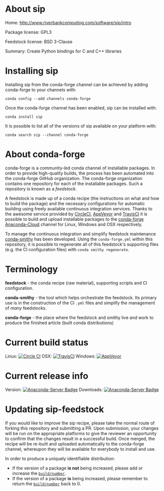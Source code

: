 About sip
=========

Home: http://www.riverbankcomputing.com/software/sip/intro

Package license: GPL3

Feedstock license: BSD 3-Clause

Summary: Create Python bindings for C and C++ libraries



Installing sip
==============

Installing sip from the conda-forge channel can be achieved by adding conda-forge to your channels with:

```
conda config --add channels conda-forge
```

Once the conda-forge channel has been enabled, sip can be installed with:

```
conda install sip
```

It is possible to list all of the versions of sip available on your platform with:

```
conda search sip --channel conda-forge
```


About conda-forge
=================

conda-forge is a community-led conda channel of installable packages.
In order to provide high-quality builds, the process has been automated into the
conda-forge GitHub organization. The conda-forge organization contains one repository 
for each of the installable packages. Such a repository is known as a *feedstock*.

A feedstock is made up of a conda recipe (the instructions on what and how to build
the package) and the necessary configurations for automatic building using freely
available continuous integration services. Thanks to the awesome service provided by
[CircleCI](https://circleci.com/), [AppVeyor](http://www.appveyor.com/)
and [TravisCI](https://travis-ci.org/) it is possible to build and upload installable
packages to the [conda-forge](https://anaconda.org/conda-forge)
[Anaconda-Cloud](http://docs.anaconda.org/) channel for Linux, Windows and OSX respectively.

To manage the continuous integration and simplify feedstock maintenance
[conda-smithy](http://github.com/conda-forge/conda-smithy) has been developed.
Using the ``conda-forge.yml`` within this repository, it is possible to regenerate all of
this feedstock's supporting files (e.g. the CI configuration files) with ``conda smithy regenerate``.


Terminology
===========

**feedstock** - the conda recipe (raw material), supporting scripts and CI configuration.

**conda-smithy** - the tool which helps orchestrate the feedstock.
                   Its primary use is in the construction of the CI ``.yml`` files
                   and simplify the management of *many* feedstocks.

**conda-forge** - the place where the feedstock and smithy live and work to
                  produce the finished article (built conda distributions)

Current build status
====================

Linux: [![Circle CI](https://circleci.com/gh/conda-forge/sip-feedstock.svg?style=svg)](https://circleci.com/gh/conda-forge/sip-feedstock)
OSX: [![TravisCI](https://travis-ci.org/conda-forge/sip-feedstock.svg?branch=master)](https://travis-ci.org/conda-forge/sip-feedstock) 
Windows: [![AppVeyor](https://ci.appveyor.com/api/projects/status/github/conda-forge/sip-feedstock?svg=True)](https://ci.appveyor.com/project/conda-forge/sip-feedstock/branch/master)

Current release info
====================
Version: [![Anaconda-Server Badge](https://anaconda.org/conda-forge/sip/badges/version.svg)](https://anaconda.org/conda-forge/sip)
Downloads: [![Anaconda-Server Badge](https://anaconda.org/conda-forge/sip/badges/downloads.svg)](https://anaconda.org/conda-forge/sip)


Updating sip-feedstock
======================

If you would like to improve the sip recipe, please take the normal
route of forking this repository and submitting a PR. Upon submission, your changes will
be run on the appropriate platforms to give the reviewer an opportunity to confirm that the
changes result in a successful build. Once merged, the recipe will be re-built and uploaded
automatically to the conda-forge channel, whereupon they will be available for everybody to
install and use.

In order to produce a uniquely identifiable distribution:
 * If the version of a package **is not** being increased, please add or increase
   the [``build/number``](http://conda.pydata.org/docs/building/meta-yaml.html#build-number-and-string). 
 * If the version of a package **is** being increased, please remember to return
   the [``build/number``](http://conda.pydata.org/docs/building/meta-yaml.html#build-number-and-string)
   back to 0.
